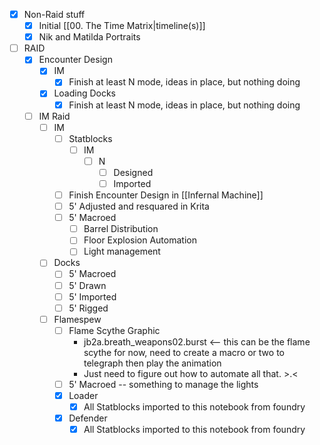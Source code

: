 - [x] Non-Raid stuff
	- [x] Initial [[00. The Time Matrix|timeline(s)]]
	- [x] Nik and Matilda Portraits
- [ ] RAID
	- [x] Encounter Design
		- [x] IM
			- [x] Finish at least N mode, ideas in place, but nothing doing
		- [x] Loading Docks
			- [x] Finish at least N mode, ideas in place, but nothing doing
	- [ ] IM Raid
		- [ ] IM
			- [ ] Statblocks
				- [ ] IM
					- [ ] N
						- [ ] Designed
						- [ ] Imported
			- [ ] Finish Encounter Design in [[Infernal Machine]]
			- [ ] 5' Adjusted and resquared in Krita
			- [ ] 5' Macroed
				- [ ] Barrel Distribution
				- [ ] Floor Explosion Automation
				- [ ] Light management
		- [ ] Docks
			- [ ] 5' Macroed
			- [ ] 5' Drawn
			- [ ] 5' Imported
			- [ ] 5' Rigged
		- [ ] Flamespew
			- [ ] Flame Scythe Graphic
				- jb2a.breath_weapons02.burst <-- this can be the flame scythe for now, need to create a macro or two to telegraph then play the animation
				- Just need to figure out how to automate all that. >.<
			- [ ] 5' Macroed -- something to manage the lights
			- [x] Loader
				- [x] All Statblocks imported to this notebook from foundry
			- [x] Defender
				- [x] All Statblocks imported to this notebook from foundry
